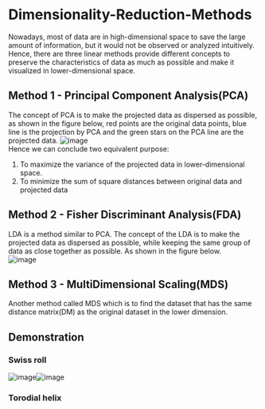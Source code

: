 # Dimensionality-Reduction-Methods
Nowadays, most of data are in high-dimensional space to save the large amount of information, but it would not be observed or analyzed intuitively. Hence, there are three linear methods provide different concepts to preserve the characteristics of data as much as possible and make it visualized in lower-dimensional space.
## Method 1 - Principal Component Analysis(PCA)
The concept of PCA is to make the projected data as dispersed as possible, as shown in the figure below, red points are the original data points, blue line is the projection by PCA and the green stars on the PCA line are the projected data.
![image](https://user-images.githubusercontent.com/110155589/184601889-ebc9abe1-a24f-4000-ba2f-c8e38ff22e32.png)\
Hence we can conclude two equivalent purpose:
1. To maximize the variance of the projected data in lower-dimensional space.
2. To minimize the sum of square distances between original data and projected data

## Method 2 - Fisher Discriminant Analysis(FDA)
LDA is a method similar to PCA. The concept of the LDA is to make the projected data as dispersed as possible, while keeping the same group of data as close together as possible. As shown in the figure below.\
![image](https://user-images.githubusercontent.com/110155589/184627853-999de168-182b-49ae-bf69-5ecb87947616.png)

## Method 3 - MultiDimensional Scaling(MDS)
Another method called MDS which is to find the dataset that has the same distance matrix(DM) as the original dataset in the lower dimension.

## Demonstration
### Swiss roll
![image](https://user-images.githubusercontent.com/110155589/184628255-7c91b173-b35e-4972-83ab-dd58c6b122ef.png)![image](https://user-images.githubusercontent.com/110155589/184628320-705b2d94-7d76-4a31-b161-965b2ef76d34.png)


### Torodial helix
